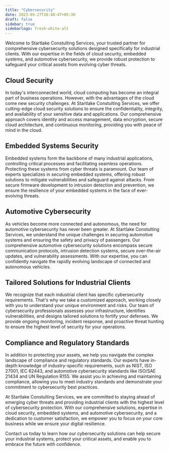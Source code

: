 ```yaml
---
title: "Cybersecurity"
date: 2023-05-27T16:48:47+05:30
draft: false
sidebar: true
sidebarlogo: fresh-white-alt
---
```


Welcome to Startlake Constulting Services, your trusted partner for comprehensive cybersecurity solutions designed specifically for industrial clients. With our expertise in the fields of cloud security, embedded systems, and automotive cybersecurity, we provide robust protection to safeguard your critical assets from evolving cyber threats.

## Cloud Security

In today's interconnected world, cloud computing has become an integral part of business operations. However, with the advantages of the cloud come new security challenges. At Startlake Constulting Services, we offer cutting-edge cloud security solutions to ensure the confidentiality, integrity, and availability of your sensitive data and applications. Our comprehensive approach covers identity and access management, data encryption, secure cloud architecture, and continuous monitoring, providing you with peace of mind in the cloud.

## Embedded Systems Security

Embedded systems form the backbone of many industrial applications, controlling critical processes and facilitating seamless operations. Protecting these systems from cyber threats is paramount. Our team of experts specializes in securing embedded systems, offering robust solutions to mitigate vulnerabilities and safeguard against attacks. From secure firmware development to intrusion detection and prevention, we ensure the resilience of your embedded systems in the face of ever-evolving threats.

## Automotive Cybersecurity

As vehicles become more connected and autonomous, the need for automotive cybersecurity has never been greater. At Startlake Constulting Services, we understand the unique challenges in securing automotive systems and ensuring the safety and privacy of passengers. Our comprehensive automotive cybersecurity solutions encompass secure communication protocols, intrusion detection systems, secure over-the-air updates, and vulnerability assessments. With our expertise, you can confidently navigate the rapidly evolving landscape of connected and autonomous vehicles.

## Tailored Solutions for Industrial Clients

We recognize that each industrial client has specific cybersecurity requirements. That's why we take a customized approach, working closely with you to understand your unique environment and risks. Our team of cybersecurity professionals assesses your infrastructure, identifies vulnerabilities, and designs tailored solutions to fortify your defenses. We provide ongoing monitoring, incident response, and proactive threat hunting to ensure the highest level of security for your operations.

## Compliance and Regulatory Standards

In addition to protecting your assets, we help you navigate the complex landscape of compliance and regulatory standards. Our experts have in-depth knowledge of industry-specific requirements, such as NIST, ISO 27001, IEC 62443, and automotive cybersecurity standards like ISO/SAE 21434 and UN Regulation R155. We assist you in achieving and maintaining compliance, allowing you to meet industry standards and demonstrate your commitment to cybersecurity best practices.

At Startlake Constulting Services, we are committed to staying ahead of emerging cyber threats and providing industrial clients with the highest level of cybersecurity protection. With our comprehensive solutions, expertise in cloud security, embedded systems, and automotive cybersecurity, and a dedication to customer satisfaction, we empower you to focus on your core business while we ensure your digital resilience.

Contact us today to learn how our cybersecurity solutions can help secure your industrial systems, protect your critical assets, and enable you to embrace the future with confidence.
